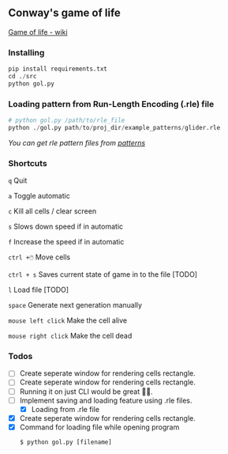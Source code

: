 ## Conway's game of life
[Game of life - wiki](https://en.wikipedia.org/wiki/Conway%27s_Game_of_Life)

### Installing
```python
pip install requirements.txt
cd ./src
python gol.py
```

### Loading pattern from Run-Length Encoding (.rle) file
```python
# python gol.py /path/to/rle_file
python ./gol.py path/to/proj_dir/example_patterns/glider.rle
```
*You can get rle pattern files from [patterns](https://conwaylife.com/wiki/Pattern_of_the_Year)*

### Shortcuts

`q` Quit

`a` Toggle automatic

`c` Kill all cells / clear screen

`s` Slows down speed if in automatic

`f` Increase the speed if in automatic

`ctrl +🖱️` Move cells

`ctrl + s` Saves current state of game in to the file [TODO]

`l` Load file [TODO]

`space` Generate next generation manually

`mouse left click` Make the cell alive

`mouse right click` Make the cell dead

### Todos

- [ ] Create seperate window for rendering cells rectangle.
- [ ] Create seperate window for rendering cells rectangle.
- [ ] Running it on just CLI would be great 🤷🏻.
- [ ] Implement saving and loading feature using .rle files.
    - [x]  Loading from .rle file
- [x] Create seperate window for rendering cells rectangle.
- [x] Command for loading file while opening program
    ```shell
    $ python gol.py [filename]
    ```
